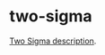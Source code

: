# two-sigma

[Two Sigma description](https://www.kaggle.com/c/two-sigma-connect-rental-listing-inquiries).
